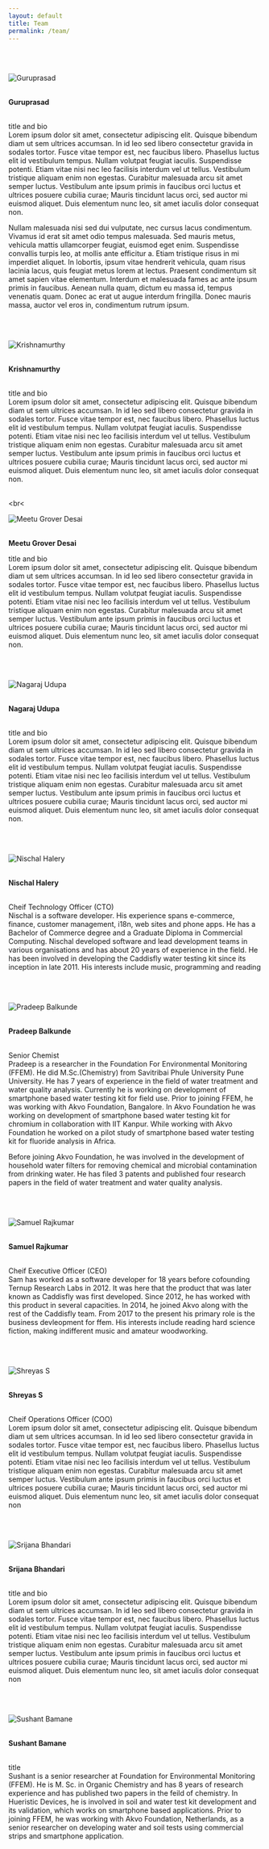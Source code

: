 ```yaml
---
layout: default
title: Team
permalink: /team/
---
```



<br><br>

<img class="d-block team-image" src="{{ site.baseurl }}images/assets/team/guruprasad.jpg" alt="Guruprasad">

 
 <br> <strong>Guruprasad</strong>
 
 <br> title and bio
 <br>  Lorem ipsum dolor sit amet, consectetur adipiscing elit. Quisque bibendum diam ut sem ultrices accumsan. In id leo sed libero consectetur gravida in sodales tortor. Fusce vitae tempor est, nec faucibus libero. Phasellus luctus elit id vestibulum tempus. Nullam volutpat feugiat iaculis. Suspendisse potenti. Etiam vitae nisi nec leo facilisis interdum vel ut tellus. Vestibulum tristique aliquam enim non egestas. Curabitur malesuada arcu sit amet semper luctus. Vestibulum ante ipsum primis in faucibus orci luctus et ultrices posuere cubilia curae; Mauris tincidunt lacus orci, sed auctor mi euismod aliquet. Duis elementum nunc leo, sit amet iaculis dolor consequat non.

Nullam malesuada nisi sed dui vulputate, nec cursus lacus condimentum. Vivamus id erat sit amet odio tempus malesuada. Sed mauris metus, vehicula mattis ullamcorper feugiat, euismod eget enim. Suspendisse convallis turpis leo, at mollis ante efficitur a. Etiam tristique risus in mi imperdiet aliquet. In lobortis, ipsum vitae hendrerit vehicula, quam risus lacinia lacus, quis feugiat metus lorem at lectus. Praesent condimentum sit amet sapien vitae elementum. Interdum et malesuada fames ac ante ipsum primis in faucibus. Aenean nulla quam, dictum eu massa id, tempus venenatis quam. Donec ac erat ut augue interdum fringilla. Donec mauris massa, auctor vel eros in, condimentum rutrum ipsum.
  
 
<br><br>

<img class="d-block team-image" src="{{ site.baseurl }}images/assets/team/krishnamurthy.jpg" alt="Krishnamurthy">
 
<br> <strong>Krishnamurthy</strong>
 
 <br> title and bio
 <br> Lorem ipsum dolor sit amet, consectetur adipiscing elit. Quisque bibendum diam ut sem ultrices accumsan. In id leo sed libero consectetur gravida in sodales tortor. Fusce vitae tempor est, nec faucibus libero. Phasellus luctus elit id vestibulum tempus. Nullam volutpat feugiat iaculis. Suspendisse potenti. Etiam vitae nisi nec leo facilisis interdum vel ut tellus. Vestibulum tristique aliquam enim non egestas. Curabitur malesuada arcu sit amet semper luctus. Vestibulum ante ipsum primis in faucibus orci luctus et ultrices posuere cubilia curae; Mauris tincidunt lacus orci, sed auctor mi euismod aliquet. Duis elementum nunc leo, sit amet iaculis dolor consequat non.


 <br><br<

 <img class="d-block team-image" src="{{ site.baseurl }}images/assets/team/meetu.jpg" alt="Meetu Grover Desai">
 
 <br> <strong>Meetu Grover Desai</strong>
 
 title and bio
 <br> Lorem ipsum dolor sit amet, consectetur adipiscing elit. Quisque bibendum diam ut sem ultrices accumsan. In id leo sed libero consectetur gravida in sodales tortor. Fusce vitae tempor est, nec faucibus libero. Phasellus luctus elit id vestibulum tempus. Nullam volutpat feugiat iaculis. Suspendisse potenti. Etiam vitae nisi nec leo facilisis interdum vel ut tellus. Vestibulum tristique aliquam enim non egestas. Curabitur malesuada arcu sit amet semper luctus. Vestibulum ante ipsum primis in faucibus orci luctus et ultrices posuere cubilia curae; Mauris tincidunt lacus orci, sed auctor mi euismod aliquet. Duis elementum nunc leo, sit amet iaculis dolor consequat non.


  
 <br><br>

 <img class="d-block team-image" src="{{ site.baseurl }}images/assets/team/nagaraj.jpg" alt="Nagaraj Udupa">
 
 
<br> <strong>Nagaraj Udupa</strong>
 
 <br> title and bio
 <br> Lorem ipsum dolor sit amet, consectetur adipiscing elit. Quisque bibendum diam ut sem ultrices accumsan. In id leo sed libero consectetur gravida in sodales tortor. Fusce vitae tempor est, nec faucibus libero. Phasellus luctus elit id vestibulum tempus. Nullam volutpat feugiat iaculis. Suspendisse potenti. Etiam vitae nisi nec leo facilisis interdum vel ut tellus. Vestibulum tristique aliquam enim non egestas. Curabitur malesuada arcu sit amet semper luctus. Vestibulum ante ipsum primis in faucibus orci luctus et ultrices posuere cubilia curae; Mauris tincidunt lacus orci, sed auctor mi euismod aliquet. Duis elementum nunc leo, sit amet iaculis dolor consequat non.


  
  <br><br>


 <img class="d-block team-image" src="{{ site.baseurl }}images/assets/team/nischal.jpg" alt="Nischal Halery"> 
 
 
<br> <strong>Nischal Halery</strong>
 
 <br> Cheif Technology Officer (CTO)
   <br>Nischal is a software developer. His experience spans e-commerce, finance, customer management, i18n, web sites and phone apps. He has a Bachelor of Commerce degree and a Graduate Diploma in Commercial Computing. Nischal developed software and lead development teams in various organisations and has about 20 years of experience in the field. He has been involved in developing the Caddisfly water testing kit since its inception in late 2011. His interests include music, programming and reading
  
 
 <br><br>

 <img class="d-block team-image" src="{{ site.baseurl }}images/assets/team/pradeep.jpg" alt="Pradeep Balkunde">
  
 
 
<br> <strong>Pradeep Balkunde</strong>
 
 <br> Senior Chemist
    <br> Pradeep is a researcher in the Foundation For Environmental Monitoring (FFEM). He did M.Sc.(Chemistry) from Savitribai Phule University Pune University. He has 7 years of experience in the field of water treatment and water quality analysis. Currently he is working on development of smartphone based water testing kit for field use. Prior to joining FFEM, he was working with Akvo Foundation, Bangalore. In Akvo Foundation he was working on development of smartphone based water testing kit for chromium in collaboration with IIT Kanpur. While working with Akvo Foundation he worked on a pilot study of smartphone based water testing kit for fluoride analysis in Africa.

Before joining Akvo Foundation, he was involved in the development of household water filters for removing chemical and microbial contamination from drinking water. He has filed 3 patents and published four research papers in the field of water treatment and water quality analysis.
  
   
 <br><br>

 <img class="d-block team-image" src="{{ site.baseurl }}images/assets/team/sam.jpg" alt="Samuel Rajkumar">
     
 
<br> <strong>Samuel Rajkumar</strong>
 
 <br> Cheif Executive Officer (CEO)
    <br> Sam has worked as a software developer for 18 years before cofounding Ternup Research Labs in 2012. It was here that the product that was later known as Caddisfly was first developed. Since 2012, he has worked with this product in several capacities. In 2014, he joined Akvo along with the rest of the Caddisfly team. From 2017 to the present his primary role is the business devleopment for ffem. His interests include reading hard science fiction, making indifferent music and amateur woodworking.
  
 <br><br>


 <img class="d-block team-image" src="{{ site.baseurl }}images/assets/team/shreyas.jpg" alt="Shreyas S"> 
 
 
<br> <strong>Shreyas S</strong>
 
 <br> Cheif Operations Officer (COO)
 <br> Lorem ipsum dolor sit amet, consectetur adipiscing elit. Quisque bibendum diam ut sem ultrices accumsan. In id leo sed libero consectetur gravida in sodales tortor. Fusce vitae tempor est, nec faucibus libero. Phasellus luctus elit id vestibulum tempus. Nullam volutpat feugiat iaculis. Suspendisse potenti. Etiam vitae nisi nec leo facilisis interdum vel ut tellus. Vestibulum tristique aliquam enim non egestas. Curabitur malesuada arcu sit amet semper luctus. Vestibulum ante ipsum primis in faucibus orci luctus et ultrices posuere cubilia curae; Mauris tincidunt lacus orci, sed auctor mi euismod aliquet. Duis elementum nunc leo, sit amet iaculis dolor consequat non
  
 <br><br>


 <img class="d-block team-image" src="{{ site.baseurl }}images/assets/team/srijana.jpg" alt="Srijana Bhandari"> 
 
 
<br> <strong>Srijana Bhandari</strong>
 
 <br> title and bio
 <br> 
Lorem ipsum dolor sit amet, consectetur adipiscing elit. Quisque bibendum diam ut sem ultrices accumsan. In id leo sed libero consectetur gravida in sodales tortor. Fusce vitae tempor est, nec faucibus libero. Phasellus luctus elit id vestibulum tempus. Nullam volutpat feugiat iaculis. Suspendisse potenti. Etiam vitae nisi nec leo facilisis interdum vel ut tellus. Vestibulum tristique aliquam enim non egestas. Curabitur malesuada arcu sit amet semper luctus. Vestibulum ante ipsum primis in faucibus orci luctus et ultrices posuere cubilia curae; Mauris tincidunt lacus orci, sed auctor mi euismod aliquet. Duis elementum nunc leo, sit amet iaculis dolor consequat non
  
 <br><br>


 <img class="d-block team-image" src="{{ site.baseurl }}images/assets/team/sushant.jpg" alt="Sushant Bamane">
 
 
<br> <strong>Sushant Bamane</strong>
 
 <br> title
  <br> Sushant is a senior researcher at Foundation for Environmental Monitoring (FFEM). He is M. Sc. in Organic Chemistry and has 8 years of research experience and has published two papers in the feild of chemistry. In Hueristic Devices, he is involved in soil and water test kit development and its validation, which works on smartphone based applications. Prior to joining FFEM, he was working with Akvo Foundation, Netherlands, as a senior researcher on developing water and soil tests using commercial strips and smartphone application.
  

